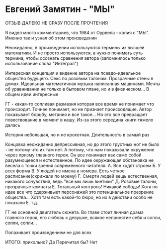 # Евгений Замятин - "МЫ"

ОТЗЫВ ДАЛЕКО НЕ СРАЗУ ПОСЛЕ ПРОЧТЕНИЯ

Я видел много комментариев, что 1984 от Оурвела - копия с "МЫ".
Именно так и узнал об этом произведении

Неожиданно, в произведении используются термины из высшей математики.
И не просто используются, а нужно понимать суть термина, чтобы осознать сравнения автора (запомнилось только использование слова "Интеграл")

Интересная концепция и видение автора на псевдо-идеальное общество будущего.
Секс по розовым талонам. Прозрачные стены в домах.
Идеальная математичная музыка написанная машинами.
Мечты об уравнивании не только в бытовом плане, но и в физическом...
В общем идеи интересные

ГГ - какая-то сопливая размазня которая все время не понимает что происходит.
Точнее понимает, но не признает происходящие.
Автор показывает борьбу, метания и все такое...
Но это все превращает повествование в момент в кашу.
Из-за этого середина книги тяжело далась

История небольшая, но и не крохотная. Длительность в самый раз

Концовка неожиданно депрессивная, но до этого грустных нот не было - не потому что их там нет.
А потому, что нам показывали окружение через призму главного героя.
Он все понимает как само собой разумеющееся и естественное.
По идее окружающая обстановка не весела с точки зрения современного читателя:
А. Все ходят строем
Б. У всех форма
В. У людей не имена а номера. Есть четкое расписание(скрижали по моему)
Г. Смерти людей вещь естественная, никакого сочувствия, ведь "все мы лишь винтики"
Д. Розовые талоны, прозрачные комнаты
Е. Тотальный контроль! Никакой сободы! Хотя по идее все что сдерживыет персонажей это потенциальное презрение общества... Хотя там есть какой-то бюро, но их в действии особо не показали
E. т.д.

ГГ не основной двигатель сюжета.
Во главе стоит личная драма главного героя, его любовь к девушке, всякое непринятие себя и сопли, сопли, сопли...

Попахивает произведением не для всех

ИТОГО:
прикольно? Да
Перечитал бы? Нет
